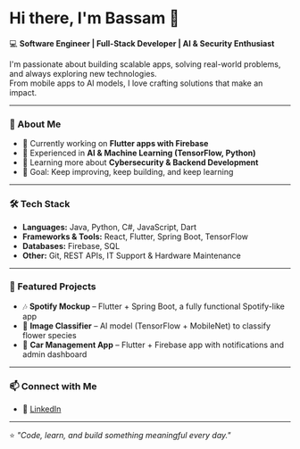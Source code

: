 # Hi there, I'm Bassam 👋

💻 **Software Engineer | Full-Stack Developer | AI & Security Enthusiast**

I'm passionate about building scalable apps, solving real-world problems, and always exploring new technologies.  
From mobile apps to AI models, I love crafting solutions that make an impact.

---

### 🚀 About Me
- 🔭 Currently working on **Flutter apps with Firebase**
- 🤖 Experienced in **AI & Machine Learning (TensorFlow, Python)**
- 🌱 Learning more about **Cybersecurity & Backend Development**
- 🎯 Goal: Keep improving, keep building, and keep learning

---

### 🛠️ Tech Stack
- **Languages:** Java, Python, C#, JavaScript, Dart  
- **Frameworks & Tools:** React, Flutter, Spring Boot, TensorFlow  
- **Databases:** Firebase, SQL  
- **Other:** Git, REST APIs, IT Support & Hardware Maintenance

---

### 📂 Featured Projects
- 🎶 **Spotify Mockup** – Flutter + Spring Boot, a fully functional Spotify-like app  
- 🌸 **Image Classifier** – AI model (TensorFlow + MobileNet) to classify flower species  
- 🔔 **Car Management App** – Flutter + Firebase app with notifications and admin dashboard  

---

### 📫 Connect with Me
- 💼 [LinkedIn]([https://linkedin.com/in/your-link](https://www.linkedin.com/in/bassam-wadi-a7b9631b4?utm_source=share&utm_campaign=share_via&utm_content=profile&utm_medium=android_app))  

---
⭐️ *"Code, learn, and build something meaningful every day."*  
